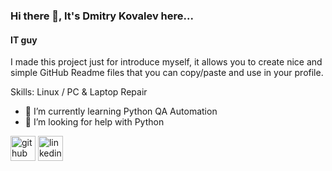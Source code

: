### Hi there 👋, It's Dmitry Kovalev here...
#### IT guy
I made this project just for introduce myself, it allows you to create nice and simple GitHub Readme files that you can copy/paste and use in your profile.

Skills: Linux / PC & Laptop Repair

- 🌱 I’m currently learning Python QA Automation 
- 🤔 I’m looking for help with Python 


[<img src='https://cdn.jsdelivr.net/npm/simple-icons@3.0.1/icons/github.svg' alt='github' height='40'>](https://github.com/dmktester)  [<img src='https://cdn.jsdelivr.net/npm/simple-icons@3.0.1/icons/linkedin.svg' alt='linkedin' height='40'>](https://www.linkedin.com/in/linkedin.com/in/dmitry-kovalev-3757b88a/)  


